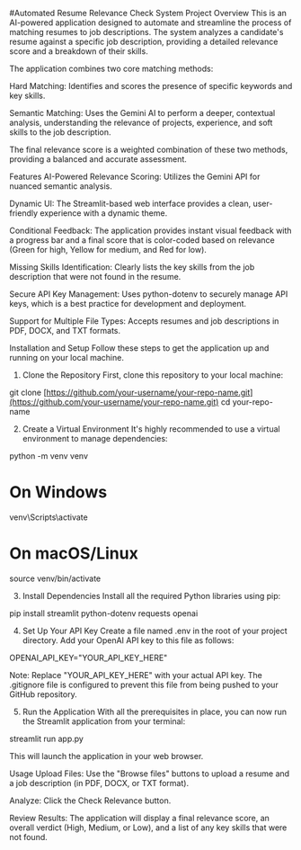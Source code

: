 
#Automated Resume Relevance Check System
Project Overview
This is an AI-powered application designed to automate and streamline the process of matching resumes to job descriptions. The system analyzes a candidate's resume against a specific job description, providing a detailed relevance score and a breakdown of their skills.

The application combines two core matching methods:

Hard Matching: Identifies and scores the presence of specific keywords and key skills.

Semantic Matching: Uses the Gemini AI to perform a deeper, contextual analysis, understanding the relevance of projects, experience, and soft skills to the job description.

The final relevance score is a weighted combination of these two methods, providing a balanced and accurate assessment.

Features
AI-Powered Relevance Scoring: Utilizes the Gemini API for nuanced semantic analysis.

Dynamic UI: The Streamlit-based web interface provides a clean, user-friendly experience with a dynamic theme.

Conditional Feedback: The application provides instant visual feedback with a progress bar and a final score that is color-coded based on relevance (Green for high, Yellow for medium, and Red for low).

Missing Skills Identification: Clearly lists the key skills from the job description that were not found in the resume.

Secure API Key Management: Uses python-dotenv to securely manage API keys, which is a best practice for development and deployment.

Support for Multiple File Types: Accepts resumes and job descriptions in PDF, DOCX, and TXT formats.

Installation and Setup
Follow these steps to get the application up and running on your local machine.

1. Clone the Repository
First, clone this repository to your local machine:

git clone [https://github.com/your-username/your-repo-name.git](https://github.com/your-username/your-repo-name.git)
cd your-repo-name

2. Create a Virtual Environment
It's highly recommended to use a virtual environment to manage dependencies:

python -m venv venv
# On Windows
venv\Scripts\activate
# On macOS/Linux
source venv/bin/activate

3. Install Dependencies
Install all the required Python libraries using pip:

pip install streamlit python-dotenv requests openai

4. Set Up Your API Key
Create a file named .env in the root of your project directory. Add your OpenAI API key to this file as follows:

OPENAI_API_KEY="YOUR_API_KEY_HERE"

Note: Replace "YOUR_API_KEY_HERE" with your actual API key. The .gitignore file is configured to prevent this file from being pushed to your GitHub repository.

5. Run the Application
With all the prerequisites in place, you can now run the Streamlit application from your terminal:

streamlit run app.py

This will launch the application in your web browser.

Usage
Upload Files: Use the "Browse files" buttons to upload a resume and a job description (in PDF, DOCX, or TXT format).

Analyze: Click the Check Relevance button.

Review Results: The application will display a final relevance score, an overall verdict (High, Medium, or Low), and a list of any key skills that were not found.
